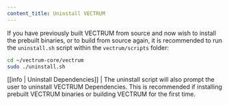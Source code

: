 ```yaml
---
content_title: Uninstall VECTRUM
---
```


If you have previously built VECTRUM from source and now wish to install the prebuilt binaries, or to build from source again, it is recommended to run the `uninstall.sh` script within the `vectrum/scripts` folder:

```sh
cd ~/vectrum-core/vectrum
sudo ./uninstall.sh
```

[[info | Uninstall Dependencies]]
| The uninstall script will also prompt the user to uninstall VECTRUM Dependencies. This is recommended if installing prebuilt VECTRUM binaries or building VECTRUM for the first time.

